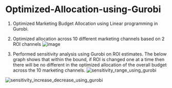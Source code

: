 # Optimized-Allocation-using-Gurobi
1. Optimized Marketing Budget Allocation using Linear programming in Gurobi.

2. Optimized allocation across 10 different marketing channels based on 2 ROI channels
![image](https://user-images.githubusercontent.com/25415975/136644998-89b96df5-e5f2-4390-996e-2c53da2a768a.png)


3. Performed sensitivity analysis using Gurobi on ROI estimates. The below graph shows that within the bound, if ROI is changed one at a time then there will be no different in the optimized allocation of the overall budget across the 10 marketing channels.
![sensitivity_range_using_gurobi](https://user-images.githubusercontent.com/25415975/136644965-9dd369fd-adf1-4545-97d0-3d9cb9d2b92d.jpeg)

![sensitivity_increase_decrease_using_gurobi](https://user-images.githubusercontent.com/25415975/136644989-9cab377e-fafb-483c-9536-0b9f59b7d867.JPG)

